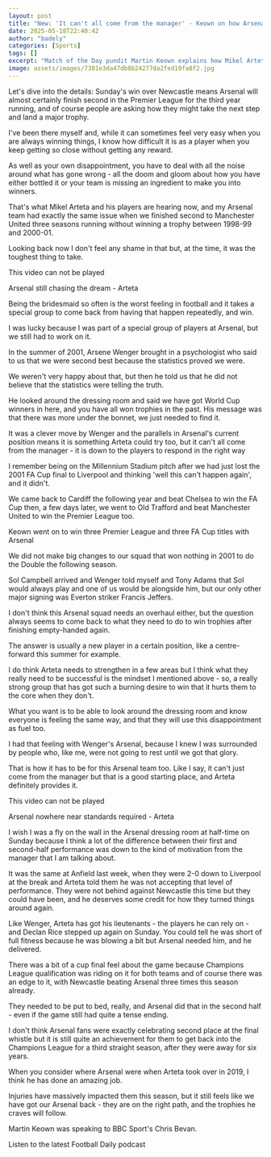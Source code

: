 ```yaml
---
layout: post
title: "New: 'It can't all come from the manager' - Keown on how Arsenal can become winners"
date: 2025-05-18T22:40:42
author: "badely"
categories: [Sports]
tags: []
excerpt: "Match of the Day pundit Martin Keown explains how Mikel Arteta's side can emulate his Arsenal team and take the next step to winning trophies."
image: assets/images/7381e3da47db8b24277da2fed19fa8f2.jpg
---
```


Let's dive into the details: Sunday's win over Newcastle means Arsenal will almost certainly finish second in the Premier League for the third year running, and of course people are asking how they might take the next step and land a major trophy.

I've been there myself and, while it can sometimes feel very easy when you are always winning things, I know how difficult it is as a player when you keep getting so close without getting any reward.

As well as your own disappointment, you have to deal with all the noise around what has gone wrong - all the doom and gloom about how you have either bottled it or your team is missing an ingredient to make you into winners.

That's what Mikel Arteta and his players are hearing now, and my Arsenal team had exactly the same issue when we finished second to Manchester United three seasons running without winning a trophy between 1998-99 and 2000-01.

Looking back now I don't feel any shame in that but, at the time, it was the toughest thing to take.

This video can not be played

Arsenal still chasing the dream - Arteta

Being the bridesmaid so often is the worst feeling in football and it takes a special group to come back from having that happen repeatedly, and win.

I was lucky because I was part of a special group of players at Arsenal, but we still had to work on it.

In the summer of 2001, Arsene Wenger brought in a psychologist who said to us that we were second best because the statistics proved we were. 

We weren't very happy about that, but then he told us that he did not believe that the statistics were telling the truth.

He looked around the dressing room and said we have got World Cup winners in here, and you have all won trophies in the past. His message was that there was more under the bonnet, we just needed to find it.

It was a clever move by Wenger and the parallels in Arsenal's current position means it is something Arteta could try too, but it can't all come from the manager - it is down to the players to respond in the right way

I remember being on the Millennium Stadium pitch after we had just lost the 2001 FA Cup final to Liverpool and thinking 'well this can't happen again', and it didn't.

We came back to Cardiff the following year and beat Chelsea to win the FA Cup then, a few days later, we went to Old Trafford and beat Manchester United to win the Premier League too.

Keown went on to win three Premier League and three FA Cup titles with Arsenal

We did not make big changes to our squad that won nothing in 2001 to do the Double the following season.

Sol Campbell arrived and Wenger told myself and Tony Adams that Sol would always play and one of us would be alongside him, but our only other major signing was Everton striker Francis Jeffers.

I don't think this Arsenal squad needs an overhaul either, but the question always seems to come back to what they need to do to win trophies after finishing empty-handed again.

The answer is usually a new player in a certain position, like a centre-forward this summer for example.

I do think Arteta needs to strengthen in a few areas but I think what they really need to be successful is the mindset I mentioned above - so, a really strong group that has got such a burning desire to win that it hurts them to the core when they don't.

What you want is to be able to look around the dressing room and know everyone is feeling the same way, and that they will use this disappointment as fuel too.

I had that feeling with Wenger's Arsenal, because I knew I was surrounded by people who, like me, were not going to rest until we got that glory.

That is how it has to be for this Arsenal team too. Like I say, it can't just come from the manager but that is a good starting place, and Arteta definitely provides it.

This video can not be played

Arsenal nowhere near standards required - Arteta

I wish I was a fly on the wall in the Arsenal dressing room at half-time on Sunday because I think a lot of the difference between their first and second-half performance was down to the kind of motivation from the manager that I am talking about.

It was the same at Anfield last week, when they were 2-0 down to Liverpool at the break and Arteta told them he was not accepting that level of performance. They were not behind against Newcastle this time but they could have been, and he deserves some credit for how they turned things around again.

Like Wenger, Arteta has got his lieutenants - the players he can rely on - and Declan Rice stepped up again on Sunday. You could tell he was short of full fitness because he was blowing a bit but Arsenal needed him, and he delivered.

There was a bit of a cup final feel about the game because Champions League qualification was riding on it for both teams and of course there was an edge to it, with Newcastle beating Arsenal three times this season already.

They needed to be put to bed, really, and Arsenal did that in the second half - even if the game still had quite a tense ending.

I don't think Arsenal fans were exactly celebrating second place at the final whistle but it is still quite an achievement for them to get back into the Champions League for a third straight season, after they were away for six years.

When you consider where Arsenal were when Arteta took over in 2019, I think he has done an amazing job.

Injuries have massively impacted them this season, but it still feels like we have got our Arsenal back - they are on the right path, and the trophies he craves will follow.

Martin Keown was speaking to BBC Sport's Chris Bevan.

Listen to the latest Football Daily podcast

